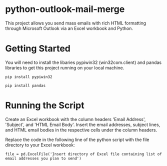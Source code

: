# python-outlook-mail-merge
This project allows you send mass emails with rich HTML formatting through Microsoft Outlook via an Excel workbook and Python.

# Getting Started
You will need to install the libaries pypiwin32 (win32com.client) and pandas libraries to get this project running on your local machine.
```
pip install pypiwin32
```
```
pip install pandas
```

# Running the Script
Create an Excel workbook with the column headers 'Email Address', 'Subject', and 'HTML Email Body'. Insert the email addresses, subject lines,
and HTML email bodies in the respective cells under the column headers.

Replace the code in the following line of the python script with the file directory to your Excel workbook:
```
file = pd.ExcelFile('Insert directory of Excel file containing list of email addresses you plan to send') 
```
